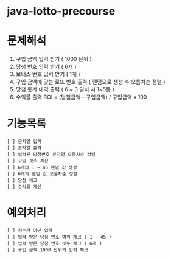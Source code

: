 # java-lotto-precourse


# 문제해석 
1. 구입 금액 입력 받기 ( 1000 단위 ) 
2. 당첨 번호 입력 받기 ( 6개 )
3. 보너스 번호 입력 받기 ( 1개 )
4. 구입 금액에 맞는 로또 번호 출력 ( 랜덤으로 생성 후 오름차순 정렬 )
5. 당첨 통계 내역 출력 ( 6 ~ 3 일치 시 1~5등 )
6. 수익률 출력 ROI =  (당첨금액 - 구입금액) / 구입금액 x 100 


# 기능목록
    [ ] 문자열 입력
    [ ] 문자열 출력
    [ ] 입력된 당첨번호 문자열 오름차순 정렬
    [ ] 구입 갯수 계산
    [ ] 6개의 1 ~ 45 랜덤 값 생성
    [ ] 6개의 랜덤 값 오름차순 정렬
    [ ] 당첨 체크
    [ ] 수익률 계산

# 예외처리

    [ ] 정수가 아닌 입력
    [ ] 입력 받은 당첨 번호 범위 체크 ( 1 ~ 45 )
    [ ] 입력 받은 당첨 번호 갯수 체크 ( 6개 )
    [ ] 구입 금액 1000 단위의 입력 체크
